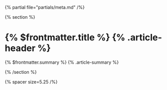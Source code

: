 {% partial file="partials/meta.md" /%}

{% section %}

# {% $frontmatter.title %} {% .article-header %}

{% $frontmatter.summary %} {% .article-summary %}

{% /section %}

{% spacer size=5.25 /%}
